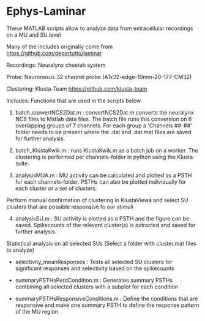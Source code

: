 # Ephys-Laminar

 These MATLAB scripts allow to analyze data from extracellular recordings on a MU and SU level

  Many of the includes originally come from https://github.com/departutto/laminar
  

  Recordings:   Neuralynx cheetah system
 
  Probe:        Neuronexus 32 channel probe (A1x32-edge-10mm-20-177-CM32)
 
  Clustering:   Klusta-Team https://github.com/klusta-team
 
  Includes:     Functions that are used in the scripts below
 

1) batch_convertNCS2Dat.m : convertNCS2Dat.m converts the neuralynx NCS files to Matlab data files. The batch file runs this conversion on 6 overlapping groups of 7 channels. For each group a 'Channels ##-##' folder needs to be present where the .dat and .dat.mat files are saved for further analysis.

2) batch_KlustaKwik.m : runs KlustaKwik.m as a batch job on a worker. The clustering is performed per channels-folder in python using the Klusta suite.
   
3) analysisMUA.m : MU activity can be calculated and plotted as a PSTH for each channels-folder. PSTHs can also be plotted individually for each cluster or a set of clusters.

 Perform manual confirmation of clustering in KlustaViewa and select SU clusters that are possible responsive to our stimuli

4) analysisSU.m : SU activity is plotted as a PSTH and the figure can be saved. Spikecounts of the relevant cluster(s) is extracted and saved for further analysis.
   
 Statistical analysis on all selected SUs (Select a folder with cluster.mat files to analyze)

- selectivity_meanResponses : Tests all selected SU clusters for significant responses and selectivity based on the spikecounts
  
- summaryPSTHsPerdCondition.m : Generates summary PSTHs combining all selected clusters with a subplot for each condition

- summaryPSTHsResponsiveConditions.m : Define the conditions that are responsive and make one summary PSTH to define the response pattern of the MU region
